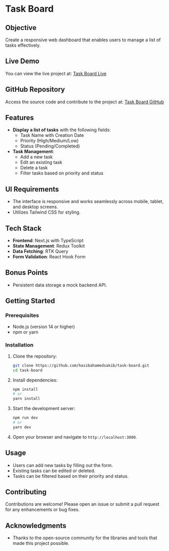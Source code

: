 # Task Board

## Objective

Create a responsive web dashboard that enables users to manage a list of tasks effectively.

## Live Demo

You can view the live project at: [Task Board Live](https://task-board-six-gamma.vercel.app/)

## GitHub Repository

Access the source code and contribute to the project at: [Task Board GitHub](https://github.com/hasibahamedsakib/task-board.git)

## Features

- **Display a list of tasks** with the following fields:
  - Task Name with Creation Date
  - Priority (High/Medium/Low)
  - Status (Pending/Completed)
- **Task Management**:
  - Add a new task
  - Edit an existing task
  - Delete a task
  - Filter tasks based on priority and status

## UI Requirements

- The interface is responsive and works seamlessly across mobile, tablet, and desktop screens.
- Utilizes Tailwind CSS for styling.

## Tech Stack

- **Frontend**: Next.js with TypeScript
- **State Management**: Redux Toolkit
- **Data Fetching**: RTK Query
- **Form Validation**: React Hook Form

## Bonus Points

- Persistent data storage a mock backend API.

## Getting Started

### Prerequisites

- Node.js (version 14 or higher)
- npm or yarn

### Installation

1. Clone the repository:

   ```bash
   git clone https://github.com/hasibahamedsakib/task-board.git
   cd task-board
   ```

2. Install dependencies:

   ```bash
   npm install
   # or
   yarn install
   ```

3. Start the development server:

   ```bash
   npm run dev
   # or
   yarn dev
   ```

4. Open your browser and navigate to `http://localhost:3000`.

## Usage

- Users can add new tasks by filling out the form.
- Existing tasks can be edited or deleted.
- Tasks can be filtered based on their priority and status.

## Contributing

Contributions are welcome! Please open an issue or submit a pull request for any enhancements or bug fixes.

## Acknowledgments

- Thanks to the open-source community for the libraries and tools that made this project possible.
